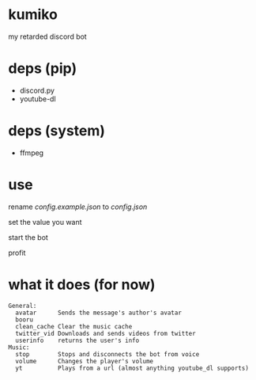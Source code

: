 # kumiko
my retarded discord bot


# deps (pip)

- discord.py
- youtube-dl

# deps (system)
- ffmpeg


# use

rename *config.example.json* to *config.json*

set the value you want

start the bot

profit


# what it does (for now)
```
General:
  avatar      Sends the message's author's avatar
  booru       
  clean_cache Clear the music cache
  twitter_vid Downloads and sends videos from twitter
  userinfo    returns the user's info
Music:
  stop        Stops and disconnects the bot from voice
  volume      Changes the player's volume
  yt          Plays from a url (almost anything youtube_dl supports)
 ```
